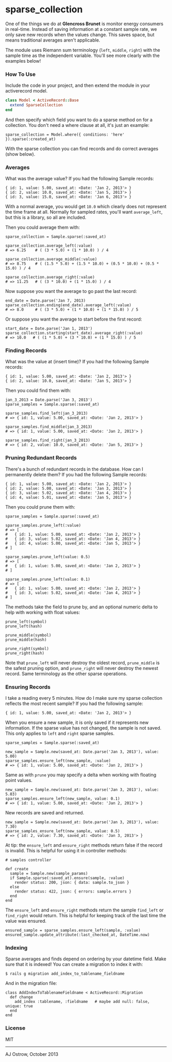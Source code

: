 # sparse_collection

One of the things we do at **Glencross Brunet** is monitor energy consumers in real-time. Instead of saving information at a constant sample rate, we only save new records when the values change. This saves space, but means traditional averages aren't applicable. 

The module uses Riemann sum terminology (`left`, `middle`, `right`) with the sample time as the independent variable. You'll see more clearly with the examples below!

### How To Use

Include the code in your project, and then extend the module in your activerecord model.

```ruby
class Model < ActiveRecord::Base
  extend SparseCollection
end
```

And then specify which field you want to do a sparse method on for a collection. You don't need a where clause at all, it's just an example:

```
sparse_collection = Model.where({ conditions: 'here' }).sparse(:created_at)
```

With the sparse collection you can find records and do correct averages (show below).

### Averages

What was the average value? If you had the following Sample records:

```
{ id: 1, value: 5.00, saved_at: <Date: 'Jan 2, 2013'> }
{ id: 2, value: 10.0, saved_at: <Date: 'Jan 5, 2013'> }
{ id: 3, value: 15.0, saved_at: <Date: 'Jan 6, 2013'> }
```

With a normal average, you would get `10.0` which clearly does not represent the time frame at all. Normally for sampled rates, you'll want `average_left`, but this is a library, so all are included. 

Then you could average them with:

```
sparse_collection = Sample.sparse(:saved_at)

sparse_collection.average_left(:value)
# => 6.25    # ( (3 * 5.0) + (1 * 10.0) ) / 4

sparse_collection.average_middle(:value)
# => 8.75    # ( (1.5 * 5.0) + (1.5 * 10.0) + (0.5 * 10.0) + (0.5 * 15.0) ) / 4

sparse_collection.average_right(:value)
# => 11.25   # ( (3 * 10.0) + (1 * 15.0) ) / 4
```

Now suppose you want the average to go past the last record:

```
end_date = Date.parse('Jan 7, 2013)
sparse_collection.ending(end_date).average_left(:value)
# => 8.0     # ( (3 * 5.0) + (1 * 10.0) + (1 * 15.0) ) / 5
```

Or suppose you want the average to start before the first record:

```
start_date = Date.parse('Jan 1, 2013')
sparse_collection.starting(start_date).average_right(:value)
# => 10.0   # ( (1 * 5.0) + (3 * 10.0) + (1 * 15.0) ) / 5
```

### Finding Records

What was the value at (insert time)? If you had the following Sample records:

```
{ id: 1, value: 5.00, saved_at: <Date: 'Jan 2, 2013'> }
{ id: 2, value: 10.0, saved_at: <Date: 'Jan 5, 2013'> }
```

Then you could find them with:

```
jan_3_2013 = Date.parse('Jan 3, 2013')
sparse_samples = Sample.sparse(:saved_at)

sparse_samples.find_left(jan_3_2013)
# => { id: 1, value: 5.00, saved_at: <Date: 'Jan 2, 2013'> }

sparse_samples.find_middle(jan_3_2013)
# => { id: 1, value: 5.00, saved_at: <Date: 'Jan 2, 2013'> }

sparse_samples.find_right(jan_3_2013)
# => { id: 2, value: 10.0, saved_at: <Date: 'Jan 5, 2013'> }
```

### Pruning Redundant Records

There's a bunch of redundant records in the database. How can I permanently delete them? If you had the following Sample records:

```
{ id: 1, value: 5.00, saved_at: <Date: 'Jan 2, 2013'> }
{ id: 2, value: 5.00, saved_at: <Date: 'Jan 3, 2013'> }
{ id: 3, value: 5.02, saved_at: <Date: 'Jan 4, 2013'> }
{ id: 4, value: 5.01, saved_at: <Date: 'Jan 5, 2013'> }
```

Then you could prune them with:

```
sparse_samples = Sample.sparse(:saved_at)

sparse_samples.prune_left(:value)
# => [
#   { id: 1, value: 5.00, saved_at: <Date: 'Jan 2, 2013'> }
#   { id: 3, value: 5.02, saved_at: <Date: 'Jan 4, 2013'> }
#   { id: 4, value: 5.00, saved_at: <Date: 'Jan 5, 2013'> }
# ]

sparse_samples.prune_left(value: 0.5)
# => [
#   { id: 1, value: 5.00, saved_at: <Date: 'Jan 2, 2013'> }
# ]

sparse_samples.prune_left(value: 0.1)
# => [
#   { id: 1, value: 5.00, saved_at: <Date: 'Jan 2, 2013'> }
#   { id: 3, value: 5.02, saved_at: <Date: 'Jan 4, 2013'> }
# ]
```

The methods take the field to prune by, and an optional numeric delta to help with working with float values:

```
prune_left(symbol)
prune_left(hash)

prune_middle(symbol)
prune_middle(hash)

prune_right(symbol)
prune_right(hash)
```

Note that `prune_left` will never destroy the oldest record, `prune_middle` is the safest pruning option, and `prune_right` will never destroy the newest record. Same terminology as the other sparse operations. 

### Ensuring Records

I take a reading every 5 minutes. How do I make sure my sparse collection reflects the most recent sample? If you had the following sample:

```
{ id: 1, value: 5.00, saved_at: <Date: 'Jan 2, 2013'> }
```

When you ensure a new sample, it is only saved if it represents new information. If the sparse value has not changed, the sample is not saved. This only applies to `left` and `right` sparse samples. 

```
sparse_samples = Sample.sparse(:saved_at)

new_sample = Sample.new(saved_at: Date.parse('Jan 3, 2013'), value: 5.00)
sparse_samples.ensure_left(new_sample, :value)
# => { id: 1, value: 5.00, saved_at: <Date: 'Jan 2, 2013'> }
```

Same as with `prune` you may specify a delta when working with floating point values. 

```
new_sample = Sample.new(saved_at: Date.parse('Jan 3, 2013'), value: 5.03)
sparse_samples.ensure_left(new_sample, value: 0.1)
# => { id: 1, value: 5.00, saved_at: <Date: 'Jan 2, 2013'> }
```

New records are saved and returned.

```
new_sample = Sample.new(saved_at: Date.parse('Jan 3, 2013'), value: 7.30)
sparse_samples_ensure_left(new_sample, value: 0.5)
# => { id: 2, value: 7.30, saved_at: <Date: 'Jan 3, 2013'> }
```

At tip: the `ensure_left` and `ensure_right` methods return false if the record is invalid. This is helpful for using it in controller methods:

```
# samples controller

def create
  sample = Sample.new(sample_params)
  if Sample.sparse(:saved_at).ensure(sample, :value)
    render status: 200, json: { data: sample.to_json }
  else
    render status: 422, json: { errors: sample.errors }
  end
end
```

The `ensure_left` and `ensure_right` methods return the sample `find_left` or `find_right` would return. This is helpful for keeping track of the last time the value was ensured.

```
ensured_sample = sparse_samples.ensure_left(sample, :value)
ensured_sample.update_attribute(:last_checked_at, DateTime.now)
````

### Indexing

Sparse averages and finds depend on ordering by your datetime field. Make sure that it is indexed! You can create a migration to index it with:

```
$ rails g migration add_index_to_tablename_fieldname
```

And in the migration file:

```
class AddIndexToTablenameFieldname < ActiveRecord::Migration
  def change
    add_index :tablename, :fieldname   # maybe add null: false, unique: true
  end
end
```

### License

MIT

---

AJ Ostrow, October 2013